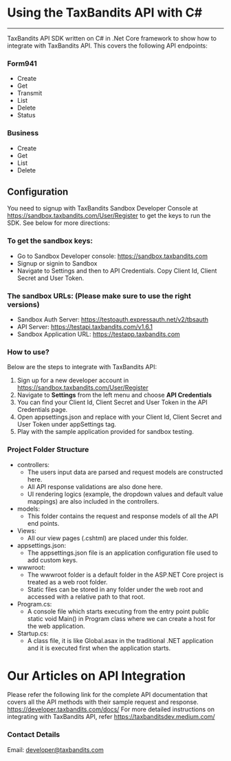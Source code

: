 # Using the TaxBandits API with C#
***
TaxBandits API SDK written on C# in .Net Core framework to show how to integrate with TaxBandits API. This covers the following API endpoints:
### Form941
- Create 
- Get 
- Transmit
- List
- Delete
- Status
### Business
- Create 
- Get
- List
- Delete
## Configuration
 You need to signup with TaxBandits Sandbox Developer Console at https://sandbox.taxbandits.com/User/Register to get the keys to run
the SDK. See below for more directions:
### To get the sandbox keys:
- Go to Sandbox Developer console: https://sandbox.taxbandits.com
- Signup or signin to Sandbox 
- Navigate to Settings and then to API Credentials. Copy Client Id, Client Secret and User Token. ​ 
### The sandbox URLs: (Please make sure to use the right versions)
- Sandbox Auth Server: https://testoauth.expressauth.net/v2/tbsauth 
- API Server: https://testapi.taxbandits.com/v1.6.1 
- Sandbox Application URL: https://testapp.taxbandits.com 
### How to use?
Below are the steps to integrate with TaxBandits API:
1. Sign up for a new developer account in https://sandbox.taxbandits.com/User/Register
2. Navigate to **Settings** from the left menu and choose **API Credentials**
3. You can find your Client Id, Client Secret and User Token in the API Credentials page.
4. Open appsettings.json and replace with your Client Id, Client Secret and User Token under appSettings tag.
5. Play with the sample application provided for sandbox testing.
### Project Folder Structure
* controllers:
    - The users input data are parsed and request models are constructed here.
    - All API response validations are also done here.
    - UI rendering logics (example, the dropdown values and default value mappings) are also included in the controllers.   
* models:
    - This folder contains the request and response models of all the API end points.
* Views:
    - All our view pages (.cshtml) are placed under this folder. 
* appsettings.json:
    - The appsettings.json file is an application configuration file used to add custom keys.
* wwwroot:
    - The wwwroot folder is a default folder in the ASP.NET Core project is treated as a web root folder. 
    - Static files can be stored in any folder under the web root and accessed  with a relative path to that root.
* Program.cs:
    - A console file which starts executing from the entry point public static void Main() in Program class where we can create a host for the web application.
* Startup.cs:
    - A class file, it is like Global.asax in the traditional .NET application and it is executed first when the application starts.
# Our Articles on API Integration
 Please refer the following link for the complete API documentation that covers all the API methods with their sample request and response.
 https://developer.taxbandits.com/docs/
For more detailed instructions on integrating with TaxBandits API, refer https://taxbanditsdev.medium.com/
### Contact Details
   Email: developer@taxbandits.com  